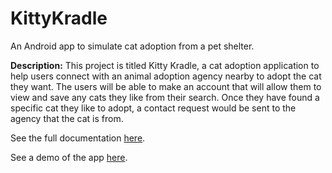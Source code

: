 # KittyKradle
An Android app to simulate cat adoption from a pet shelter.

**Description:** This project is titled Kitty Kradle, a cat adoption application to help users connect with an animal adoption agency nearby to adopt the cat they want. The users will be able to make an account that will allow them to view and save any cats they like from their search. Once they have found a specific cat they like to adopt, a contact request would be sent to the agency that the cat is from.

See the full documentation [here](https://docs.google.com/document/d/1NphBHr0MKXB515Yr7_T3Lw3DmmIsAEHV58h5Niqx7A8/).

See a demo of the app [here](https://drive.google.com/file/d/1Vl6l423Ho5TKtBgKkmoZPmPGAChaGf7j/view?usp=sharing).
